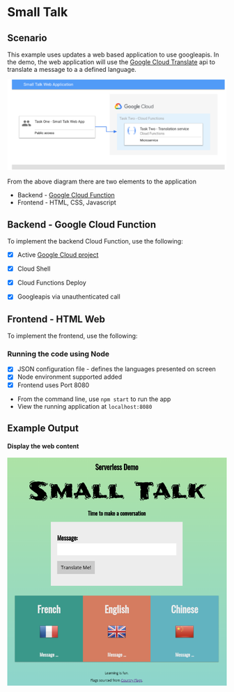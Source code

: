 # Small Talk

## Scenario

This example uses updates a web based application to use googleapis. In the demo, the web application will use the [Google Cloud Translate]((https://cloud.google.com/translate/docs/languages)) api to translate a message to a a defined language.

![architecture](https://github.com/rosera/serverless-bootcamp/blob/master/sdp-2-serverless/images/04-arch-small-talk.png "Small Talk architecture")

From the above diagram there are two elements to the application

* Backend - [Google Cloud Function](https://cloud.google.com/functions)
* Frontend - HTML, CSS, Javascript

## Backend - Google Cloud Function

To implement the backend Cloud Function, use the following:

- [X] Active [Google Cloud project](https://cloud.google.com/free)
- [X] Cloud Shell
- [X] Cloud Functions Deploy
- [x] Googleapis via unauthenticated call


## Frontend - HTML Web

To implement the frontend, use the following:

### Running the code using Node

- [X] JSON configuration file - defines the languages presented on screen
- [X] Node environment supported added
- [X] Frontend uses Port 8080

* From the command line, use `npm start` to run the app
* View the running application at `localhost:8080`

## Example Output

#### Display the web content

![small-talk](https://github.com/rosera/serverless-bootcamp/blob/master/sdp-2-serverless/images/03-lab-small-talk.png "Small Talk app")

